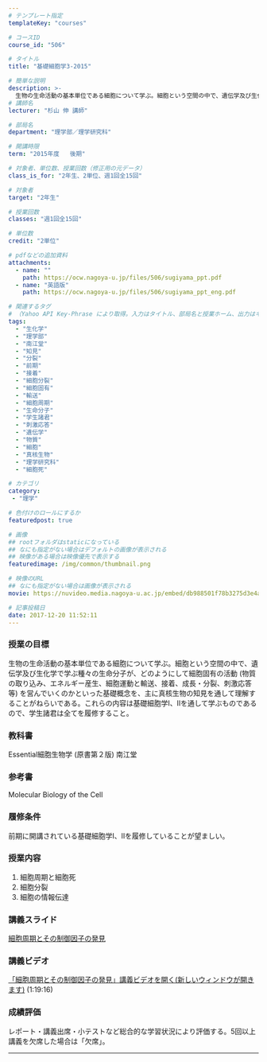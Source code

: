 ```yaml
---
# テンプレート指定
templateKey: "courses"

# コースID
course_id: "506"

# タイトル
title: "基礎細胞学3-2015"

# 簡単な説明
description: >-
  生物の生命活動の基本単位である細胞について学ぶ。細胞という空間の中で、遺伝学及び生化学で学ぶ種々の生命分子が、どのようにして細胞固有の活動 (物質の取り込み、エネルギー産生、細胞運動と輸送、接着、成長・分裂、刺激応答等) を営んでいくのかといった基礎概念を、主に真核生物の知見を通して理解することがねらいである。これらの内容は基礎細胞学Ⅰ、Ⅱを通して学ぶものであるので、学生諸君は全てを履修すること。 ....
# 講師名
lecturer: "杉山 伸 講師"

# 部局名
department: "理学部／理学研究科"

# 開講時限
term: "2015年度	後期"

# 対象者、単位数、授業回数（修正用の元データ）
class_is_for: "2年生、2単位、週1回全15回"

# 対象者
target: "2年生"

# 授業回数
classes: "週1回全15回"

# 単位数
credit: "2単位"

# pdfなどの追加資料
attachments:
  - name: "" 
    path: https://ocw.nagoya-u.jp/files/506/sugiyama_ppt.pdf
  - name: "英語版" 
    path: https://ocw.nagoya-u.jp/files/506/sugiyama_ppt_eng.pdf

# 関連するタグ
# （Yahoo API Key-Phrase により取得。入力はタイトル、部局名と授業ホーム、出力はキーフレーズ（tags））
tags:
  - "生化学"
  - "理学部"
  - "南江堂"
  - "知見"
  - "分裂"
  - "前期"
  - "接着"
  - "細胞分裂"
  - "細胞固有"
  - "輸送"
  - "細胞周期"
  - "生命分子"
  - "学生諸君"
  - "刺激応答"
  - "遺伝学"
  - "物質"
  - "細胞"
  - "真核生物"
  - "理学研究科"
  - "細胞死"

# カテゴリ
category:
 - "理学"

# 色付けのロールにするか
featuredpost: true

# 画像
## rootフォルダはstaticになっている
## なにも指定がない場合はデフォルトの画像が表示される
## 映像がある場合は映像優先で表示する
featuredimage: /img/common/thumbnail.png

# 映像のURL
## なにも指定がない場合は画像が表示される
movie: https://nuvideo.media.nagoya-u.ac.jp/embed/db988501f78b3275d3e4ae6e57666b6558ec032a

# 記事投稿日
date: 2017-12-20 11:52:11
---
```


### 授業の目標

生物の生命活動の基本単位である細胞について学ぶ。細胞という空間の中で、遺伝学及び生化学で学ぶ種々の生命分子が、どのようにして細胞固有の活動 (物質の取り込み、エネルギー産生、細胞運動と輸送、接着、成長・分裂、刺激応答等) を営んでいくのかといった基礎概念を、主に真核生物の知見を通して理解することがねらいである。これらの内容は基礎細胞学Ⅰ、Ⅱを通して学ぶものであるので、学生諸君は全てを履修すること。








### 教科書

Essential細胞生物学 (原書第２版) 南江堂

### 参考書

Molecular Biology of the Cell

### 履修条件

前期に開講されている基礎細胞学Ⅰ、Ⅱを履修していることが望ましい。

### 授業内容

  1. 細胞周期と細胞死
  2. 細胞分裂
  3. 細胞の情報伝達





### 講義スライド

[細胞周期とその制御因子の発見](https://ocw.nagoya-u.jp/files/506/sugiyama_ppt.pdf) 

### 講義ビデオ

<a href="https://nuvideo.media.nagoya-u.ac.jp/embed/db988501f78b3275d3e4ae6e57666b6558ec032a" target="blank">「細胞周期とその制御因子の発見」講義ビデオを開く(新しいウィンドウが開きます)</a> (1:19:16)





### 成績評価

レポート・講義出席・小テストなど総合的な学習状況により評価する。5回以上講義を欠席した場合は「欠席」。





-----
